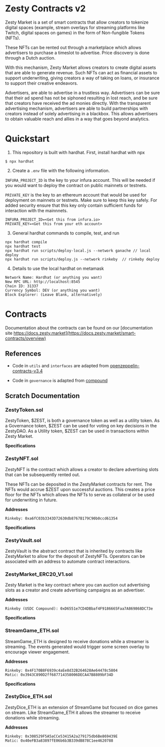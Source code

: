 # Zesty Contracts v2
Zesty Market is a set of smart contracts that allow creators to tokenize digital spaces (example, stream overlays for streaming platforms like Twitch, digital spaces on games) in the form of Non-fungible Tokens (NFTs). 

These NFTs can be rented out through a marketplace which allows advertisers to purchase a timeslot to advertise. Price discovery is done through a Dutch auction.

With this mechanism, Zesty Market allows creators to create digital assets that are able to generate revenue. 
Such NFTs can act as financial assets to support underwriting, giving creators a way of taking on loans, or insurance to support their creative endeavors.

Advertisers, are able to advertise in a trustless way. 
Advertisers can be sure that their ad spend has not be siphoned resulting in lost reach, and be sure that creators have received the ad monies directly.
With the transparent advertising mechanism, advertisers are able to build partnerships with creators instead of solely advertising in a blackbox. 
This allows advertisers to obtain valuable reach and allies in a way that goes beyond analytics.

# Quickstart
1. This repository is built with hardhat. First, install hardhat with npx
```
$ npx hardhat
```

2. Create a `.env` file with the following information.

`INFURA_PROJECT_ID` is the key to your infura account. This will be needed if you would want to deploy the contract on public mainnets or testnets. 

`PRIVATE_KEY` is the key to an ethereum account that would be used for deployment on mainnets or testnets. Make sure to keep this key safely. For added security ensure that this key only contain sufficient funds for interaction with the mainnnets.
```
INFURA_PROJECT_ID=<Get this from infura.io>
PRIVATE_KEY=<Get this from your eth account>
```

3. General hardhat commands to compile, test, and run
```
npx hardhat compile
npx hardhat test
npx hardhat run scripts/deploy-local.js --network ganache // local deploy
npx hardhat run scripts/deploy.js --network rinkeby  // rinkeby deploy
```

4. Details to use the local hardhat on metamask
```
Network Name: Hardhat (or anything you want)
New RPC URL: http://localhost:8545
Chain ID: 31337
Currency Symbol: DEV (or anything you want)
Block Explorer: (Leave Blank, alternatively)
```


# Contracts

Documentation about the contracts can be found on our [documentation site https://docs.zesty.market](https://docs.zesty.market/smart-contracts/overview)

## References
- Code in `utils` and `interfaces` are adapted from [openzeppelin-contracts-v3.4](https://github.com/OpenZeppelin/openzeppelin-contracts/tree/release-v3.4/contracts)

- Code in `governance` is adapted from [compound](https://github.com/compound-finance/compound-protocol)


## Scratch Documentation

### ZestyToken.sol
ZestyToken, $ZEST, is both a governance token as well as a utility token. 
As a Governance token, $ZEST can be used for voting on key decisions in the ZestyDAO.
As a Utility token, $ZEST can be used in transactions within Zesty Market.

**Specifications**

### ZestyNFT.sol
ZestyNFT is the contract which allows a creator to declare advertising slots that can be subsequently rented out. 

These NFTs can be deposited in the ZestyMarket contracts for rent. 
The NFTs would accrue $ZEST upon successful auctions. 
This creates a price floor for the NFTs which allows the NFTs to serve as collateral or be used for underwriting in future.

**Addresses**
```
Rinkeby: 0xa6fC03b3343D72630db8767B179C90b0ccd61354
```

**Specifications**

### ZestyVault.sol
ZestyVault is the abstract contract that is inherited by contracts like ZestyMarket to allow for the deposit of ZestyNFTs. Operators can be associated with an address to automate contract interactions.

### ZestyMarket_ERC20_V1.sol
Zesty Market is the key contract where you can auction out advertising slots as a creator and create advertising campaigns as an advertiser. 

**Addresses**
```
Rinkeby (USDC Compound): 0xD6551e7CD4DBbaf4F9186665Faa7A869868DC73e
```

**Specifications**

### StreamGame_ETH.sol
StreamGame_ETH is designed to receive donations while a streamer is streaming. The events generated would trigger some screen overlay to encourage viewer engagement.

**Addresses**
```
Rinkeby: 0x4F170B8F6939c4aEe8d32B264628Ae64478c5804
Matic: 0x3943C890D2ff687714358006DECA47B8809bF34D
```

**Specifications**

### ZestyDice_ETH.sol
ZestyDice_ETH is an extension of StreamGame but focused on dice games on stream.
Like StreamGame_ETH it allows the streamer to receive donations while streaming.

**Addresses**
```
Rinkeby: 0x308529F5A5aCCe53415A2a279175db6Be869439E
Matic: 0x40eFB3a83897fE06b6b3B339dB878C1ee4620788
```